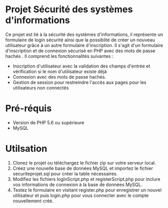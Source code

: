 # Projet Sécurité des systèmes d'informations

Ce projet est lié à la sécurité des systèmes d'informations, il représente un formulaire de login sécurité ainsi que la possiblité de créer un nouveau utilisateur grâce à un autre formulaire d'inscription.
Il s'agit d'un formulaire d'inscription et de connexion sécurisé en PHP avec des mots de passe hachés . Il comprend les fonctionnalités suivantes :

- Inscription d'utilisateur avec la validation des champs d'entrée et vérification si le nom d'utilisateur existe déjà
- Connexion avec des mots de passe hachés.
- Gestion de session pour restreindre l'accès aux pages pour les utilisateurs non connectés

# Pré-réquis
- Version de PHP 5.6 ou supérieure
- MySQL

# Utilsation
1. Clonez le projet ou téléchargez le fichier zip sur votre serveur local.
2. Créez une nouvelle base de données MySQL et importez le fichier securiteprojet.sql pour créer la table nécessaires.
3. Modifiez les fichiers loginScript.php et registerScript.php pour inclure vos informations de connexion à la base de données MySQL.
4. Testez le formulaire en visitant register.php pour enregistrer un nouvel utilisateur et puis login.php pour vous connecter avec le compte nouvellement créé.
